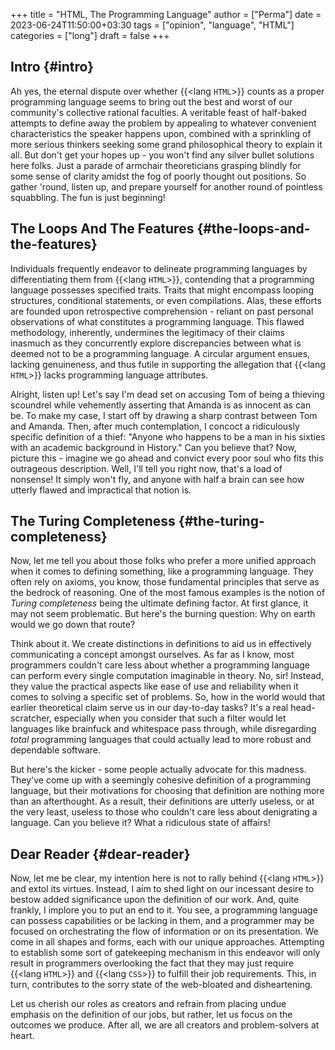 +++
title = "HTML, The Programming Language"
author = ["Perma"]
date = 2023-06-24T11:50:00+03:30
tags = ["opinion", "language", "HTML"]
categories = ["long"]
draft = false
+++

## Intro {#intro}

Ah yes, the eternal dispute over whether  {{<lang `HTML`>}} counts as a proper programming language seems to bring out the best and worst of our community's collective rational faculties. A veritable feast of half-baked attempts to define away the problem by appealing to whatever convenient characteristics the speaker happens upon, combined with a sprinkling of more serious thinkers seeking some grand philosophical theory to explain it all. But don't get your hopes up - you won't find any silver bullet solutions here folks. Just a parade of armchair theoreticians grasping blindly for some sense of clarity amidst the fog of poorly thought out positions. So gather 'round, listen up, and prepare yourself for another round of pointless squabbling. The fun is just beginning!


## The Loops And The Features {#the-loops-and-the-features}

Individuals frequently endeavor to delineate programming languages by differentiating them from {{<lang `HTML`>}}, contending that a programming language possesses specified traits. Traits that might encompass looping structures, conditional statements, or even compilations. Alas, these efforts are founded upon retrospective comprehension - reliant on past personal observations of what constitutes a programming language. This flawed methodology, inherently, undermines the legitimacy of their claims inasmuch as they concurrently explore discrepancies between what is deemed not to be a programming language. A circular argument ensues, lacking genuineness, and thus futile in supporting the allegation that {{<lang `HTML`>}} lacks programming language attributes.

Alright, listen up! Let's say I'm dead set on accusing Tom of being a thieving scoundrel while vehemently asserting that Amanda is as innocent as can be. To make my case, I start off by drawing a sharp contrast between Tom and Amanda. Then, after much contemplation, I concoct a ridiculously specific definition of a thief: "Anyone who happens to be a man in his sixties with an academic background in History." Can you believe that? Now, picture this - imagine we go ahead and convict every poor soul who fits this outrageous description. Well, I'll tell you right now, that's a load of nonsense! It simply won't fly, and anyone with half a brain can see how utterly flawed and impractical that notion is.


## The Turing Completeness {#the-turing-completeness}

Now, let me tell you about those folks who prefer a more unified approach when it comes to defining something, like a programming language. They often rely on axioms, you know, those fundamental principles that serve as the bedrock of reasoning. One of the most famous examples is the notion of _Turing completeness_ being the ultimate defining factor. At first glance, it may not seem problematic. But here's the burning question: Why on earth would we go down that route?

Think about it. We create distinctions in definitions to aid us in effectively communicating a concept amongst ourselves. As far as I know, most programmers couldn't care less about whether a programming language can perform every single computation imaginable in theory. No, sir! Instead, they value the practical aspects like ease of use and reliability when it comes to solving a specific set of problems. So, how in the world would that earlier theoretical claim serve us in our day-to-day tasks? It's a real head-scratcher, especially when you consider that such a filter would let languages like brainfuck and whitespace pass through, while disregarding _total_ programming languages that could actually lead to more robust and dependable software.

But here's the kicker - some people actually advocate for this madness. They've come up with a seemingly cohesive definition of a programming language, but their motivations for choosing that definition are nothing more than an afterthought. As a result, their definitions are utterly useless, or at the very least, useless to those who couldn't care less about denigrating a language. Can you believe it? What a ridiculous state of affairs!


## Dear Reader {#dear-reader}

Now, let me be clear, my intention here is not to rally behind {{<lang `HTML`>}} and extol its virtues. Instead, I aim to shed light on our incessant desire to bestow added significance upon the definition of our work. And, quite frankly, I implore you to put an end to it. You see, a programming language can possess capabilities or be lacking in them, and a programmer may be focused on orchestrating the flow of information or on its presentation. We come in all shapes and forms, each with our unique approaches. Attempting to establish some sort of gatekeeping mechanism in this endeavor will only result in programmers overlooking the fact that they may just require {{<lang `HTML`>}} and {{<lang `CSS`>}} to fulfill their job requirements. This, in turn, contributes to the sorry state of the web-bloated and disheartening.

Let us cherish our roles as creators and refrain from placing undue emphasis on the definition of our jobs, but rather, let us focus on the outcomes we produce. After all, we are all creators and problem-solvers at heart.
